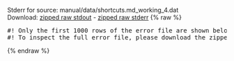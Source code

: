 Stderr for source:  manual/data/shortcuts.md_working_4.dat   
Download: [zipped raw stdout](shortcuts.md_working_4.dat.plumed_master.stdout.txt.zip) - [zipped raw stderr](shortcuts.md_working_4.dat.plumed_master.stderr.txt.zip) 
{% raw %}
<pre>
#! Only the first 1000 rows of the error file are shown below
#! To inspect the full error file, please download the zipped raw stderr file above
</pre>
{% endraw %}
